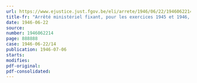 ```yaml
---
url: https://www.ejustice.just.fgov.be/eli/arrete/1946/06/22/1946062214/justel
title-fr: "Arrêté ministériel fixant, pour les exercices 1945 et 1946, la contribution provisionnelle à verser au Conseil professionnel du Commerce en Tabac manufacturé, en liquidation"
date: 1946-06-22
source:
number: 1946062214
page: 888888
case: 1946-06-22/14
publication: 1946-07-06
starts:
modifies:
pdf-original:
pdf-consolidated:
---
```


